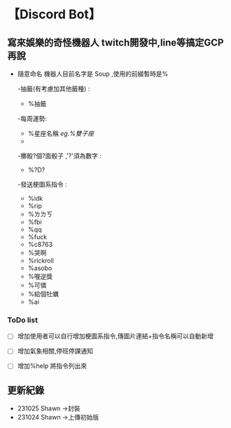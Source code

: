 # 【Discord Bot】

## 寫來娛樂的奇怪機器人 twitch開發中,line等搞定GCP再說

- 隨意命名 機器人目前名字是 Soup ,使用的前綴暫時是%

  
  -抽籤(有考慮加其他籤種) :
  - %抽籤
  
  -每周運勢:
  - %星座名稱   <i>eg.%雙子座</i> 
  -   

  -擲骰?個?面骰子 ,'?'須為數字 :
  - %?D?

  -發送梗圖系指令 :
  - %idk
  - %rip
  - %ㄌㄌㄎ
  - %fbi
  - %qq
  - %fuck
  - %c8763
  - %哭啊
  - %rickroll
  - %asobo
  - %喔逆獎
  - %可憐
  - %給個牡蠣
  - %ai


### ToDo list

- [ ] 增加使用者可以自行增加梗圖系指令,傳圖片連結+指令名稱可以自動新增
- [ ] 增加氣象相關,停班停課通知
- [ ] 增加%help 將指令列出來




## 更新紀錄
- 231025 Shawn ->封裝
- 231024 Shawn ->上傳初始版



